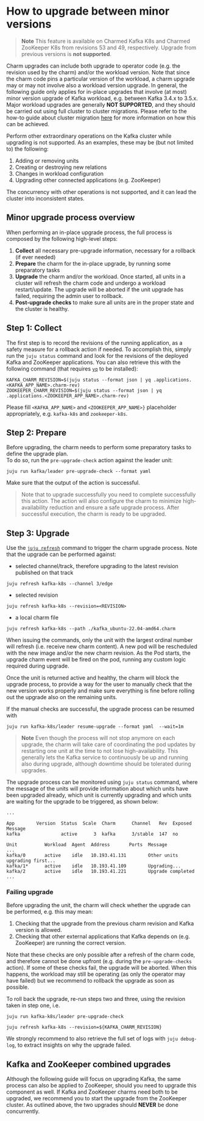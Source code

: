 # How to upgrade between minor versions

> **Note** This feature is available on Charmed Kafka K8s and Charmed ZooKeeper K8s from revisions 53 and 49, respectively. Upgrade from previous versions is **not supported**.

Charm upgrades can include both upgrade to operator code (e.g. the revision used by the charm) and/or the workload version. Note that since the charm code pins a particular version of the workload, a charm upgrade may or may not involve also a workload version upgrade. In general, the following guide only applies for in-place upgrades that involve (at most) minor version upgrade of Kafka workload, e.g. between Kafka 3.4.x to 3.5.x. Major workload upgrades are generally **NOT SUPPORTED**, and they should be carried out using full cluster to cluster migrations. Please refer to the how-to guide about cluster migration [here](TODO) for more information on how this can be achieved.

Perform other extraordinary operations on the Kafka cluster while upgrading is not supported. As an examples, these may be (but not limited to) the following:
1. Adding or removing units
2. Creating or destroying new relations
3. Changes in workload configuration
4. Upgrading other connected applications (e.g. ZooKeeper)

The concurrency with other operations is not supported, and it can lead the cluster into inconsistent states.

## Minor upgrade process overview

When performing an in-place upgrade process, the full process is composed by the following high-level steps:

1. **Collect** all necessary pre-upgrade information, necessary for a rollback (if ever needed)
2. **Prepare** the charm for the in-place upgrade, by running some preparatory tasks 
3. **Upgrade** the charm and/or the workload. Once started, all units in a cluster will refresh the charm code and undergo a workload restart/update. The upgrade will be aborted if the unit upgrade has failed, requiring the admin user to rollback.
4. **Post-upgrade checks** to make sure all units are in the proper state and the cluster is healthy.

## Step 1: Collect

The first step is to record the revisions of the running application, as a safety measure for a rollback action if needed. To accomplish this, simply run the `juju status` command and look for the revisions of the deployed Kafka and ZooKeeper applications. You can also retrieve this with the following command (that requires [`yq`](https://snapcraft.io/install/yq/ubuntu) to be installed):

```shell
KAFKA_CHARM_REVISION=$(juju status --format json | yq .applications.<KAFKA_APP_NAME>.charm-rev)
ZOOKEEPER_CHARM_REVISION=$(juju status --format json | yq .applications.<ZOOKEEPER_APP_NAME>.charm-rev)
```

Please fill `<KAFKA_APP_NAME>` and `<ZOOKEEPER_APP_NAME>}` placeholder appropriately, e.g. `kafka-k8s` and `zookeeper-k8s`.

## Step 2: Prepare

Before upgrading, the charm needs to perform some preparatory tasks to define the upgrade plan.  
To do so, run the `pre-upgrade-check` action against the leader unit:

```shell
juju run kafka/leader pre-upgrade-check --format yaml
```

Make sure that the output of the action is successful.

> Note that to upgrade successfully you need to complete successfully this action. 
The action will also configure the charm to minimize high-availability reduction and ensure a safe upgrade process. After successful execution, the charm is ready to be upgraded.

## Step 3: Upgrade

Use the [`juju refresh`](https://juju.is/docs/juju/juju-refresh) command to trigger the charm upgrade process.
Note that the upgrade can be performed against:

* selected channel/track, therefore upgrading to the latest revision published on that track
```shell
juju refresh kafka-k8s --channel 3/edge
```
* selected revision
```shell
juju refresh kafka-k8s --revision=<REVISION>
```
* a local charm file
```shell
juju refresh kafka-k8s --path ./kafka_ubuntu-22.04-amd64.charm
```

When issuing the commands, only the unit with the largest ordinal number will refresh (i.e. receive new charm content).
A new pod will be rescheduled with the new image and/or the new charm revision.
As the Pod starts, the upgrade charm event will be fired on the pod, running 
any custom logic required during upgrade. 

Once the unit is returned active and healthy, the charm will block the upgrade process, to provide 
a way for the user to manually check that the new version works properly 
and make sure everything is fine before rolling out the upgrade also on the remaining units. 

If the manual checks are successful, the upgrade process can be resumed with 

```
juju run kafka-k8s/leader resume-upgrade --format yaml  --wait=1m 
```

> **Note** Even though the process will not stop anymore on each upgrade, 
> the charm will take care of coordinating the pod updates by restarting one unit at the time to not lose high-availability. 
> This generally lets the Kafka service to continuously be up and running also during upgrade, although downtime should 
> be tolerated during upgrades. 

The upgrade process can be monitored using `juju status` command, where the message of the units will provide information about which units have been upgraded already, which unit is currently upgrading and which units are waiting for the upgrade to be triggered, as shown below: 

```shell
...

App        Version  Status  Scale  Charm      Channel   Rev  Exposed  Message
kafka               active      3  kafka      3/stable  147  no

Unit          Workload  Agent  Address       Ports  Message
...
kafka/0       active    idle   10.193.41.131        Other units upgrading first...
kafka/1*      active    idle   10.193.41.109        Upgrading...
kafka/2       active    idle   10.193.41.221        Upgrade completed
...

```

### Failing upgrade

Before upgrading the unit, the charm will check whether the upgrade can be performed, e.g. this may mean:
1. Checking that the upgrade from the previous charm revision and Kafka version is allowed.
2. Checking that other external applications that Kafka depends on (e.g. ZooKeeper) are running the correct version.

Note that these checks are only possible after a refresh of the charm code, and therefore cannot be done upfront (e.g. during the `pre-upgrade-checks` action).
If some of these checks fail, the upgrade will be aborted. When this happens, the workload may still be operating (as only the operator may have failed) but we recommend to rollback the upgrade as soon as possible. 

To roll back the upgrade, re-run steps two and three, using the revision taken in step one, i.e.

```shell
juju run kafka-k8s/leader pre-upgrade-check

juju refresh kafka-k8s --revision=${KAFKA_CHARM_REVISION}
```

We strongly recommend to also retrieve the full set of logs with `juju debug-log`, to extract insights on why the upgrade failed. 

## Kafka and ZooKeeper combined upgrades

Although the following guide will focus on upgrading Kafka, the same process can also be applied to ZooKeeper, should you need to upgrade this component as well. If Kafka and ZooKeeper charms need both to be upgraded, we recommend you to start the upgrade from the ZooKeeper cluster. As outlined above, the two upgrades should **NEVER** be done concurrently.